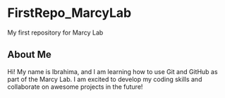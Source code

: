 # FirstRepo_MarcyLab
My first repository for Marcy Lab

## About Me
Hi! My name is Ibrahima, and I am learning how to use
Git and GitHub as part of the Marcy Lab. I am excited to
develop my coding skills and collaborate on awesome
projects in the future!
